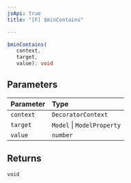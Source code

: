 ```yaml
---
jsApi: true
title: "[F] $minContains"

---
```

```ts
$minContains(
   context, 
   target, 
   value): void
```

## Parameters

| Parameter | Type |
| :------ | :------ |
| `context` | `DecoratorContext` |
| `target` | `Model` \| `ModelProperty` |
| `value` | `number` |

## Returns

`void`
